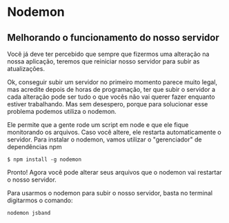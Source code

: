 # Nodemon

## Melhorando o funcionamento do nosso servidor

Você já deve ter percebido que sempre que fizermos uma alteração na nossa aplicação, teremos que reiniciar nosso servidor para subir as atualizações. 

Ok, conseguir subir um servidor no primeiro momento parece muito legal, mas acredite depois de horas de programação, ter que subir o servidor a cada alteração pode ser tudo o que vocês não vai querer fazer enquanto estiver trabalhando. Mas sem desespero, porque para solucionar esse problema podemos utiliza o nodemon.

Ele permite que a gente rode um script em node e que ele fique monitorando os arquivos. Caso você altere, ele restarta automaticamente o servidor. Para instalar o nodemon, vamos utilizar o "gerenciador" de dependências npm 

```
$ npm install -g nodemon
```

Pronto! Agora você pode alterar seus arquivos que o nodemon vai restartar o nosso servidor.

Para usarmos o nodemon para subir o nosso servidor, basta no terminal digitarmos o comando:

```text
nodemon jsband
```



